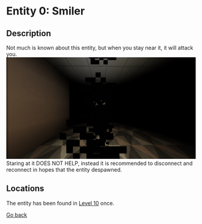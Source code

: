 # Entity 0: Smiler

## Description
Not much is known about this entity, but when you stay near it, it will attack you.
<img src="./img/Entity_1.png" title="Smiler hidden behind many particles while attacking someone" /><br/>
Staring at it DOES NOT HELP, instead it is recommended to disconnect and reconnect in hopes that the entity despawned.

## Locations
The entity has been found in <a href="../Level_10.md">Level 10</a> once.

<a href="./Entities.md">Go back</a>